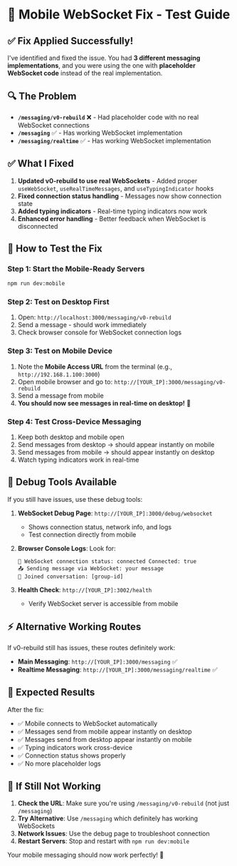 # 📱 Mobile WebSocket Fix - Test Guide

## ✅ **Fix Applied Successfully!**

I've identified and fixed the issue. You had **3 different messaging implementations**, and you were using the one with **placeholder WebSocket code** instead of the real implementation.

## 🔍 **The Problem**

- **`/messaging/v0-rebuild`** ❌ - Had placeholder code with no real WebSocket connections
- **`/messaging`** ✅ - Has working WebSocket implementation
- **`/messaging/realtime`** ✅ - Has working WebSocket implementation

## ✅ **What I Fixed**

1. **Updated v0-rebuild to use real WebSockets** - Added proper `useWebSocket`, `useRealTimeMessages`, and `useTypingIndicator` hooks
2. **Fixed connection status handling** - Messages now show connection state
3. **Added typing indicators** - Real-time typing indicators now work
4. **Enhanced error handling** - Better feedback when WebSocket is disconnected

## 🧪 **How to Test the Fix**

### Step 1: Start the Mobile-Ready Servers

```bash
npm run dev:mobile
```

### Step 2: Test on Desktop First

1. Open: `http://localhost:3000/messaging/v0-rebuild`
2. Send a message - should work immediately
3. Check browser console for WebSocket connection logs

### Step 3: Test on Mobile Device

1. Note the **Mobile Access URL** from the terminal (e.g., `http://192.168.1.100:3000`)
2. Open mobile browser and go to: `http://[YOUR_IP]:3000/messaging/v0-rebuild`
3. Send a message from mobile
4. **You should now see messages in real-time on desktop!** 🎉

### Step 4: Test Cross-Device Messaging

1. Keep both desktop and mobile open
2. Send messages from desktop → should appear instantly on mobile
3. Send messages from mobile → should appear instantly on desktop
4. Watch typing indicators work in real-time

## 🔧 **Debug Tools Available**

If you still have issues, use these debug tools:

1. **WebSocket Debug Page**: `http://[YOUR_IP]:3000/debug/websocket`
   - Shows connection status, network info, and logs
   - Test connection directly from mobile

2. **Browser Console Logs**: Look for:

   ```
   🔌 WebSocket connection status: connected Connected: true
   📤 Sending message via WebSocket: your message
   📨 Joined conversation: [group-id]
   ```

3. **Health Check**: `http://[YOUR_IP]:3002/health`
   - Verify WebSocket server is accessible from mobile

## ⚡ **Alternative Working Routes**

If v0-rebuild still has issues, these routes definitely work:

- **Main Messaging**: `http://[YOUR_IP]:3000/messaging` ✅
- **Realtime Messaging**: `http://[YOUR_IP]:3000/messaging/realtime` ✅

## 🎯 **Expected Results**

After the fix:

- ✅ Mobile connects to WebSocket automatically
- ✅ Messages send from mobile appear instantly on desktop
- ✅ Messages send from desktop appear instantly on mobile
- ✅ Typing indicators work cross-device
- ✅ Connection status shows properly
- ✅ No more placeholder logs

## 🚨 **If Still Not Working**

1. **Check the URL**: Make sure you're using `/messaging/v0-rebuild` (not just `/messaging`)
2. **Try Alternative**: Use `/messaging` which definitely has working WebSockets
3. **Network Issues**: Use the debug page to troubleshoot connection
4. **Restart Servers**: Stop and restart with `npm run dev:mobile`

Your mobile messaging should now work perfectly! 🚀
